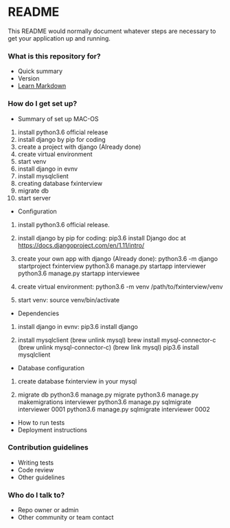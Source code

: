 # README #

This README would normally document whatever steps are necessary to get your application up and running.

### What is this repository for? ###

* Quick summary
* Version
* [Learn Markdown](https://bitbucket.org/tutorials/markdowndemo)

### How do I get set up? ###

* Summary of set up
MAC-OS
1. install python3.6 official release
2. install django by pip for coding
3. create a project with django (Already done)
4. create virtual environment
5. start venv
6. install django in evnv
7. install mysqlclient
8. creating database fxinterview
9. migrate db
10. start server


* Configuration
1. install python3.6 official release.

2. install django by pip for coding:
pip3.6 install Django
doc at https://docs.djangoproject.com/en/1.11/intro/

3. create your own app with django (Already done):
python3.6 -m django startproject fxinterview
python3.6 manage.py startapp interviewer
python3.6 manage.py startapp interviewee

4. create virtual environment:
python3.6 -m venv /path/to/fxinterview/venv
5. start venv:
source venv/bin/activate

* Dependencies
1. install django in evnv:
pip3.6 install django

2. install mysqlclient
(brew unlink mysql)
brew install mysql-connector-c
(brew unlink mysql-connector-c)
(brew link mysql)
pip3.6 install mysqlclient


* Database configuration
1. create database fxinterview in your mysql

2. migrate db
python3.6 manage.py migrate
python3.6 manage.py makemigrations interviewer
python3.6 manage.py sqlmigrate interviewer 0001
python3.6 manage.py sqlmigrate interviewer 0002

* How to run tests
* Deployment instructions

### Contribution guidelines ###

* Writing tests
* Code review
* Other guidelines

### Who do I talk to? ###

* Repo owner or admin
* Other community or team contact